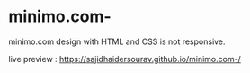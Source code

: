 # minimo.com-
minimo.com design with HTML and CSS is not responsive.

live preview :
https://sajidhaidersourav.github.io/minimo.com-/
